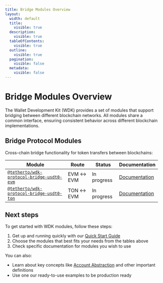 ```yaml
---
title: Bridge Modules Overview
layout:
  width: default
  title:
    visible: true
  description:
    visible: true
  tableOfContents:
    visible: true
  outline:
    visible: true
  pagination:
    visible: false
  metadata:
    visible: false
---
```


# Bridge Modules Overview

The Wallet Development Kit (WDK) provides a set of modules that support bridging between different blockchain networks. All modules share a common interface, ensuring consistent behavior across different blockchain implementations.

## Bridge Protocol Modules

Cross-chain bridge functionality for token transfers between blockchains:

| Module | Route | Status | Documentation |
|--------|-------|--------|---------------|
| [`@tetherto/wdk-protocol-bridge-usdt0-evm`](https://github.com/tetherto/wdk-protocol-bridge-usdt0-evm) | EVM ↔ EVM | In progress | [Documentation](./bridge-usdt0-evm/) |
| [`@tetherto/wdk-protocol-bridge-usdt0-ton`](https://github.com/tetherto/wdk-protocol-bridge-usdt0-ton) | TON ↔ EVM | In progress | [Documentation](./bridge-usdt0-ton/) |

## Next steps

To get started with WDK modules, follow these steps:

1. Get up and running quickly with our [Quick Start Guide](../../start-building/nodejs-bare-quickstart.md)
2. Choose the modules that best fits your needs from the tables above 
3. Check specific documentation for modules you wish to use

You can also:

- Learn about key concepts like [Account Abstraction](../../resources/concepts.md#account-abstraction) and other important definitions
- Use one our ready-to-use examples to be production ready